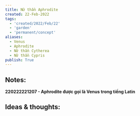 ```yaml
---
title: Nữ thần Aphrodite
created: 22-Feb-2022
tags:
  - 'created/2022/Feb/22'
  - 'garden'
  - 'permanent/concept'
aliases:
  - Venus
  - Aphrodite
  - Nữ thần Cytherea 
  - Nữ thần Cypris
publish: True
---
```


## Notes:
__220222221207 - Aphrodite được gọi là Venus trong tiếng Latin__

## Ideas & thoughts:




